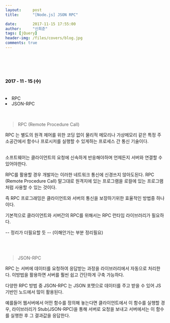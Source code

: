 ```yaml
---
layout:     post
title:      "[Node.js] JSON RPC"

date:       2017-11-15 17:55:00
author:     "신희준"
tags: [jQuery]
header-img: /files/covers/blog.jpg
comments: true
---
```


<head>
 <meta property="og:type" content="website">
 <meta property="og:title" content="노드js JSON RPC">
 <meta property="og:description" content="노드js JSON RPC">
 <meta property="og:url" content="http://shj7242.github.io/2017/11/15/Nodejs5/">

 <meta name="twitter:card" content="summary">
  <meta name="twitter:title" content="노드js JSON RPC">
  <meta name="twitter:description" content="노드js JSON RPC">
  <meta name="FACEBOOK:domain" content="http://shj7242.github.io/2017/11/15/Nodejs5/">
  <meta name="facebook:card" content="summary">
   <meta name="facebook:title" content="노드js JSON RPC">
   <meta name="facebook:description" content="노드js JSON RPC">
   <meta name="facebook:domain" content="http://shj7242.github.io/2017/11/15/Nodejs5/">


 </head>

<br>
<H4 style ="font-weight:bold; color:black;"> </H4>
<br>
<H4 style ="font-weight:bold; color : black">2017 - 11 - 15 (수)</H4>
<br>
<li>RPC</li>
<li>JSON-RPC</li>

<br>
<br>

> RPC (Remote Procedure Call)


RPC 는 별도의 원격 제어를 위한 코딩 없이 물리적 메모리나 가상메모리 같은 특정 주소공간에서 함수나 프로시저를 실행할 수 있게하는 프로세스 간 통신 기술이다.

<br>
소프트웨어는 클라이언트의 요청에 신속하게 반응해야하며 언제든지 서버와 연결할 수 있어야한다.

RPC를 활용할 경우 개발자는 이러한 네트워크 통신에 신경쓰지 않아도된다. RPC (Remote Procedure Call) 말그대로 원격지에 있는 프로그램을 로컬에 있는 프로그램처럼 사용할 수 있는 것이다.

즉 RPC 프로그래밍은 클라이언트와 서버의 통신을 보장하기위한 효율적인 방법중 하나이다.

기본적으로 클라이언트와 서버간의 RPC를 위해서는 RPC 런타임 라이브러리가 필요하다.

-- 정리가 더필요할 듯 -- (이해안가는 부분 정리필요)

<br><br>

> JSON-RPC

RPC 는 서버에 데이터를 요청하여 응답받는 과정을 라이브러리에서 자동으로 처리한다. 이방법을 활용하면 서버를 훨씬 쉽고 간단하게 구축 가능하다.

다양한 RPC 방법 중 JSON-RPC 는 JSON 포맷으로 데이터를 주고 받을 수 있어 JS 기반인 노드에서 많이 활용된다.

예를들어 웹서버에서 어떤 함수를 정의해 놓는다면 클라이언트에서 이 함수를 실행할 경우, 라이브러리가 Stub(JSON-RPC)을 통해 서버로 요청을 보내고 서버에서는 이 함수를 실행한 후 그 결과값을 응답한다.
